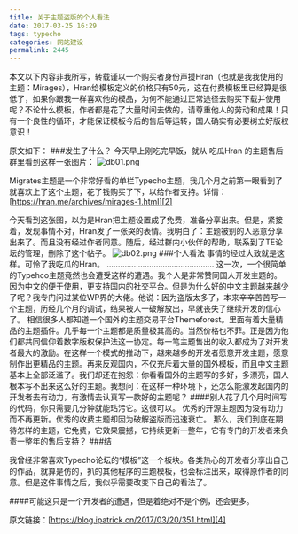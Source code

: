 ```yaml
---
title: 关于主题盗版的个人看法
date: 2017-03-25 16:29
tags: typecho
categories: 网站建设
permalink: 2445
---
```


本文以下内容非我所写，转载谨以一个购买者身份声援Hran（也就是我我使用的主题：Mirages），Hran给模板定义的价格只有50元，这在付费模板里已经算是很低了，如果你跟我一样喜欢他的模品，为何不能通过正常途径去购买下载并使用呢？不论什么模板，作者都是花了大量时间去做的，请尊重他人的劳动和成果！只有一个良性的循环，才能保证模板今后的售后等运转，国人确实有必要树立好版权意识！

<!--more-->

原文如下：
###发生了什么？
今天早上刚吃完早饭，就从 吃瓜Hran 的主题售后群里看到这样一张图片：
![db01.png][1]

Migrates主题是一个非常好看的单栏Typecho主题，我几个月之前第一眼看到了就喜欢上了这个主题，花了钱购买了下，以给作者支持。详情：
[https://hran.me/archives/mirages-1.html][2]

今天看到这张图，以为是Hran把主题设置成了免费，准备分享出来。但是，紧接着，发现事情不对，Hran发了一张哭的表情。我明白了：主题被别的人恶意分享出来了。而且没有经过作者同意。随后，经过群内小伙伴的帮助，联系到了TE论坛的管理，删除了这个帖子。
![db02.png][3]
###个人看法
事情的经过大致就是这样。可怜了我吃瓜的Hran。
…………………………………………
这一次，一个很简单的Typehco主题竟然也会遭受这样的遭遇。我个人是非常赞同国人开发主题的。因为中文的便于使用，更支持国内的社交平台。但是为什么好的中文主题越来越少了呢？我专门问过某位WP界的大佬。他说：因为盗版太多了，本来辛辛苦苦写一个主题，历经几个月的调试，结果被人一破解放出，早就丧失了继续开发的信心了。
相信很多人都知道一个国外的主题交易平台Themeforest。里面有着大量精品的主题插件。几乎每一个主题都是质量极其高的。当然价格也不菲。正是因为他们都共同信仰着数字版权保护法这一协定。每一笔主题售出的收入都成为了对开发者最大的激励。在这样一个模式的推动下，越来越多的开发者愿意开发主题，愿意制作出更精品的主题。再来反观国内，不仅充斥着大量的国外模板，而且中文主题基本上全部泛滥了。我们却还在抱怨：你看看国外的主题写的多好，多漂亮，国人根本写不出来这么好的主题。我想问：在这样一种环境下，还怎么能激发起国内的开发者去有动力，有激情去认真写一款好的主题呢？
####别人花了几个月时间写的代码，你只需要几分钟就能玷污它。这很可以。
优秀的开源主题因为没有动力而不再更新。优秀的收费主题却因为破解盗版而迅速衰亡。
那么，我们到底在期待怎样的主题，它免费，它效果震撼，它持续更新一整年，它有专门的开发者来负责一整年的售后支持？
###结

我曾经非常喜欢Typecho论坛的“模板”这一个板块。各类热心的开发者分享出自己的作品，就算是仿的，扒的其他程序的主题模板，也会标注出来，取得原作者的同意。但是这件事情之后，我似乎需要改变下自己的看法了。

####可能这只是一个开发者的遭遇，但是着绝对不是个例，还会更多。


原文链接：[https://blog.ipatrick.cn/2017/03/20/351.html][4]


  [1]: https://cdn.uu126.cn/usr/uploads/2017/03/278825796.png
  [2]: https://hran.me/archives/mirages-1.html
  [3]: https://cdn.uu126.cn/usr/uploads/2017/03/942793111.png
  [4]: https://blog.ipatrick.cn/2017/03/20/351.html